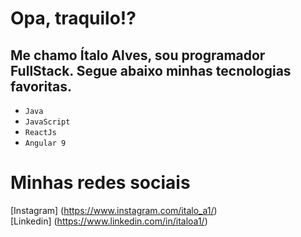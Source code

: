 # Opa, traquilo!?
## Me chamo Ítalo Alves, sou programador FullStack. Segue abaixo minhas tecnologias favoritas.
- `Java`
- `JavaScript`
- `ReactJs`
- `Angular 9`

# Minhas redes sociais
[Instagram] (https://www.instagram.com/italo_a1/) <br>
[Linkedin] (https://www.linkedin.com/in/italoa1/)
